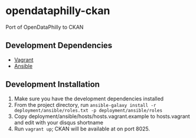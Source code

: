 opendataphilly-ckan
===================

Port of OpenDataPhilly to CKAN

Development Dependencies
------------------

* [Vagrant](http://www.vagrantup.com)
* [Ansible](http://www.ansible.com)


Development Installation
---------------

1. Make sure you have the development dependencies installed
2. From the project directory, run `ansible-galaxy install -r deployment/ansible/roles.txt -p deployment/ansible/roles`
3. Copy deployment/ansible/hosts/hosts.vagrant.example to hosts.vagrant and edit with your disqus shortname
4. Run `vagrant up`; CKAN will be available at on port 8025.
